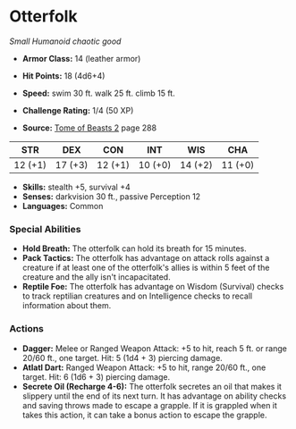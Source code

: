 # Otterfolk

*Small* *Humanoid* *chaotic good*

- **Armor Class:** 14 (leather armor)
- **Hit Points:** 18 (4d6+4)
- **Speed:** swim 30 ft. walk 25 ft. climb 15 ft.

- **Challenge Rating:** 1/4 (50 XP)
- **Source:** [Tome of Beasts 2](https://koboldpress.com/kpstore/product/tome-of-beasts-2-for-5th-edition) page 288

| STR | DEX | CON | INT | WIS | CHA |
| --- | --- | --- | --- | --- | --- |
| 12 (+1) | 17 (+3) | 12 (+1) | 10 (+0) | 14 (+2) | 11 (+0) |

- **Skills:** stealth +5, survival +4
- **Senses:** darkvision 30 ft., passive Perception 12
- **Languages:** Common

### Special Abilities

- **Hold Breath:** The otterfolk can hold its breath for 15 minutes.
- **Pack Tactics:** The otterfolk has advantage on attack rolls against a creature if at least one of the otterfolk's allies is within 5 feet of the creature and the ally isn't incapacitated.
- **Reptile Foe:** The otterfolk has advantage on Wisdom (Survival) checks to track reptilian creatures and on Intelligence checks to recall information about them.

### Actions

- **Dagger:** Melee or Ranged Weapon Attack: +5 to hit, reach 5 ft. or range 20/60 ft., one target. Hit: 5 (1d4 + 3) piercing damage.
- **Atlatl Dart:** Ranged Weapon Attack: +5 to hit, range 20/60 ft., one target. Hit: 6 (1d6 + 3) piercing damage.
- **Secrete Oil (Recharge 4-6):** The otterfolk secretes an oil that makes it slippery until the end of its next turn. It has advantage on ability checks and saving throws made to escape a grapple. If it is grappled when it takes this action, it can take a bonus action to escape the grapple.


